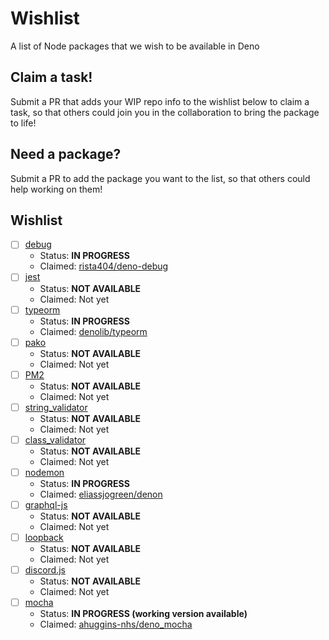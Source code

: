 # Wishlist
A list of Node packages that we wish to be available in Deno

## Claim a task!
Submit a PR that adds your WIP repo info to the wishlist below to claim a task, so that others could join you in the collaboration to bring the package to life!

## Need a package?
Submit a PR to add the package you want to the list, so that others could help working on them!

## Wishlist
- [ ] [debug](https://github.com/visionmedia/debug)
  + Status: __IN PROGRESS__
  + Claimed: [rista404/deno-debug](https://github.com/rista404/deno-debug)
- [ ] [jest](https://github.com/facebook/jest)
  + Status: __NOT AVAILABLE__
  + Claimed: Not yet
- [ ] [typeorm](https://github.com/typeorm/typeorm)
  + Status: __IN PROGRESS__
  + Claimed: [denolib/typeorm](https://github.com/denolib/typeorm)
- [ ] [pako](https://github.com/nodeca/pako)
  + Status: __NOT AVAILABLE__
  + Claimed: Not yet
- [ ] [PM2](https://github.com/Unitech/pm2)
  + Status: __NOT AVAILABLE__
  + Claimed: Not yet
- [ ] [string_validator](https://github.com/chriso/validator.js)
  + Status: __NOT AVAILABLE__
  + Claimed: Not yet
- [ ] [class_validator](https://github.com/typestack/class-validator)
  + Status: __NOT AVAILABLE__
  + Claimed: Not yet
- [ ] [nodemon](https://github.com/remy/nodemon)
  + Status: __IN PROGRESS__
  + Claimed: [eliassjogreen/denon](https://github.com/eliassjogreen/denon)
- [ ] [graphql-js](https://github.com/graphql/graphql-js)
  + Status: __NOT AVAILABLE__
  + Claimed: Not yet
- [ ] [loopback](https://github.com/strongloop/loopback)
  + Status: __NOT AVAILABLE__
  + Claimed: Not yet
- [ ] [discord.js](https://github.com/discordjs/discord.js)
  + Status: __NOT AVAILABLE__
  + Claimed: Not yet
- [ ] [mocha](https://github.com/mochajs/mocha)
  + Status: __IN PROGRESS (working version available)__
  + Claimed: [ahuggins-nhs/deno_mocha](https://github.com/ahuggins-nhs/deno_mocha)
